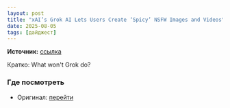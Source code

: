 ```yaml
---
layout: post
title: "xAI’s Grok AI Lets Users Create ‘Spicy’ NSFW Images and Videos"
date: 2025-08-05
tags: [дайджест]
---
```


**Источник:** [ссылка](https://petapixel.com/2025/08/05/xais-grok-ai-lets-users-create-spicy-nsfw-images-and-videos/)

Кратко: What won't Grok do?

### Где посмотреть
- Оригинал: [перейти]({link})
